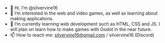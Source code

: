 - 👋 Hi, I’m @silvervine16
- 👀 I’m interested in the web and video games, as well as learning about making applications.
- 🌱 I’m currently learning web development such as HTML, CSS and JS. I will plan on learn how to make games with Godot in the near future.
- 📫 How to reach me: silvervine16@gmail.com / silvervine16 (Discord)

<!---
MintasticIII/MintasticIII is a ✨ special ✨ repository because its `README.md` (this file) appears on your GitHub profile.
You can click the Preview link to take a look at your changes.
--->
